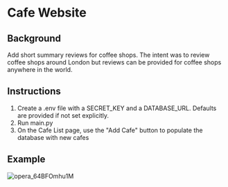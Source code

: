 # Cafe Website

## Background
Add short summary reviews for coffee shops. The intent was to review coffee shops around London but reviews can be provided for coffee shops anywhere in the world. 

## Instructions
1. Create a .env file with a SECRET_KEY and a DATABASE_URL. Defaults are provided if not set explicitly.
2. Run main.py
3. On the Cafe List page, use the "Add Cafe" button to populate the database with new cafes

## Example
![opera_64BFOmhu1M](https://github.com/user-attachments/assets/5dbc9abc-cc90-4f51-b525-c83619794b24)

